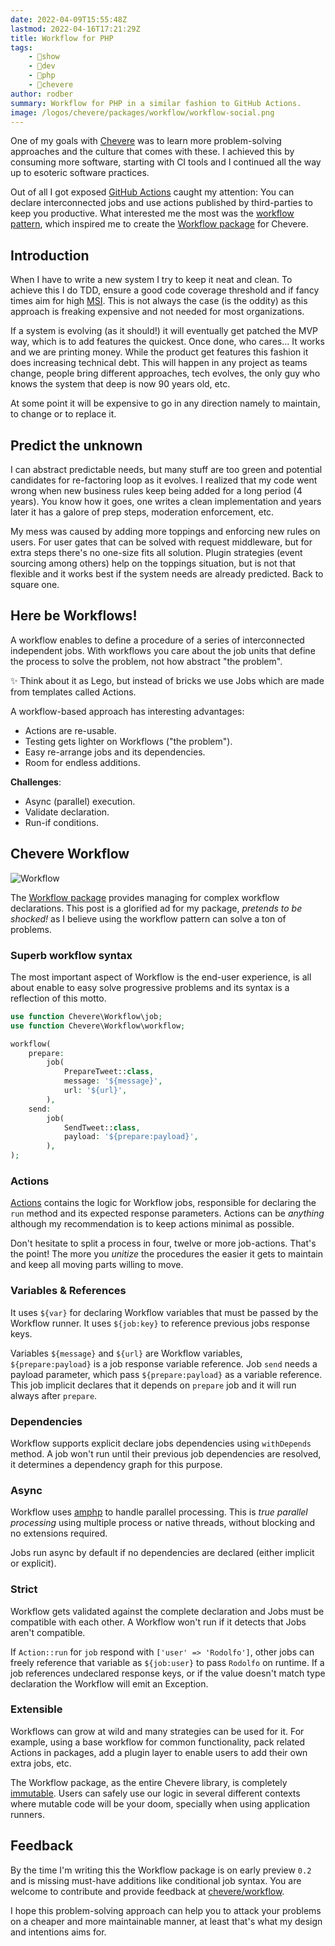```yaml
---
date: 2022-04-09T15:55:48Z
lastmod: 2022-04-16T17:21:29Z
title: Workflow for PHP
tags:
    - 🤯show
    - 🔬dev
    - 🐘php
    - 🥑chevere
author: rodber
summary: Workflow for PHP in a similar fashion to GitHub Actions.
image: /logos/chevere/packages/workflow/workflow-social.png
---
```


One of my goals with [Chevere](https://chevere.org) was to learn more problem-solving approaches and the culture that comes with these. I achieved this by consuming more software, starting with CI tools and I continued all the way up to esoteric software practices.

Out of all I got exposed [GitHub Actions](https://github.com/features/actions) caught my attention: You can declare interconnected jobs and use actions published by third-parties to keep you productive. What interested me the most was the [workflow pattern](https://en.wikipedia.org/wiki/Workflow_pattern), which inspired me to create the [Workflow package](https://chevere.org/packages/workflow) for Chevere.

## Introduction

When I have to write a new system I try to keep it neat and clean. To achieve this I do TDD, ensure a good code coverage threshold and if fancy times aim for high [MSI](https://en.wikipedia.org/wiki/Mutation_testing). This is not always the case (is the oddity) as this approach is freaking expensive and not needed for most organizations.

If a system is evolving (as it should!) it will eventually get patched the MVP way, which is to add features the quickest. Once done, who cares... It works and we are printing money. While the product get features this fashion it does increasing technical debt. This will happen in any project as teams change, people bring different approaches, tech evolves, the only guy who knows the system that deep is now 90 years old, etc.

At some point it will be expensive to go in any direction namely to maintain, to change or to replace it.

## Predict the unknown

I can abstract predictable needs, but many stuff are too green and potential candidates for re-factoring loop as it evolves. I realized that my code went wrong when new business rules keep being added for a long period (4 years). You know how it goes, one writes a clean implementation and years later it has a galore of prep steps, moderation enforcement, etc.

My mess was caused by adding more toppings and enforcing new rules on users. For user gates that can be solved with request middleware, but for extra steps there's no one-size fits all solution. Plugin strategies (event sourcing among others) help on the toppings situation, but is not that flexible and it works best if the system needs are already predicted. Back to square one.

## Here be Workflows!

A workflow enables to define a procedure of a series of interconnected independent jobs. With workflows you care about the job units that define the process to solve the problem, not how abstract "the problem".

✨ Think about it as Lego, but instead of bricks we use Jobs which are made from templates called Actions.

A workflow-based approach has interesting advantages:

* Actions are re-usable.
* Testing gets lighter on Workflows ("the problem").
* Easy re-arrange jobs and its dependencies.
* Room for endless additions.

**Challenges**:

* Async (parallel) execution.
* Validate declaration.
* Run-if conditions.

## Chevere Workflow

![Workflow](/logos/chevere/packages/workflow/workflow-social-alt.svg)

The [Workflow package](https://chevere.org/packages/workflow) provides managing for complex workflow declarations.  This post is a glorified ad for my package, _pretends to be shocked!_ as I believe using the workflow pattern can solve a ton of problems.

### Superb workflow syntax

The most important aspect of Workflow is the end-user experience, is all about enable to easy solve progressive problems and its syntax is a reflection of this motto.

```php
use function Chevere\Workflow\job;
use function Chevere\Workflow\workflow;

workflow(
    prepare:
        job(
            PrepareTweet::class,
            message: '${message}',
            url: '${url}',
        ),
    send:
        job(
            SendTweet::class,
            payload: '${prepare:payload}',
        ),
);
```

### Actions

[Actions](https://chevere.org/library/action) contains the logic for Workflow jobs, responsible for declaring the `run` method and its expected response parameters. Actions can be _anything_ although my recommendation is to keep actions minimal as possible.

Don't hesitate to split a process in four, twelve or more job-actions. That's the point! The more you _unitize_ the procedures the easier it gets to maintain and keep all moving parts willing to move.

### Variables & References

It uses `${var}` for declaring Workflow variables that must be passed by the Workflow runner. It uses `${job:key}` to reference previous jobs response keys.

Variables `${message}` and `${url}` are Workflow variables, `${prepare:payload}` is a job response variable reference. Job `send` needs a payload parameter, which pass `${prepare:payload}` as a variable reference. This job implicit declares that it depends on `prepare` job and it will run always after `prepare`.

### Dependencies

Workflow supports explicit declare jobs dependencies using `withDepends` method. A job won't run until their previous job dependencies are resolved, it determines a dependency graph for this purpose.

### Async

Workflow uses [amphp](https://amphp.org/) to handle parallel processing. This is _true parallel processing_ using multiple process or native threads, without blocking and no extensions required.

Jobs run async by default if no dependencies are declared (either implicit or explicit).

### Strict

Workflow gets validated against the complete declaration and Jobs must be compatible with each other. A Workflow won't run if it detects that Jobs aren't compatible.

If `Action::run` for `job` respond with `['user' => 'Rodolfo']`, other jobs can freely reference that variable as `${job:user}` to pass `Rodolfo` on runtime. If a job references undeclared response keys, or if the value doesn't match type declaration the Workflow will emit an Exception.

### Extensible

Workflows can grow at wild and many strategies can be used for it. For example, using a base workflow for common functionality, pack related Actions in packages, add a plugin layer to enable users to add their own extra jobs, etc.

The Workflow package, as the entire Chevere library, is completely [immutable](https://chevere.org/developer/standard/immutability.html). Users can safely use our logic in several different contexts where mutable code will be your doom, specially when using application runners.

## Feedback

By the time I'm writing this the Workflow package is on early preview `0.2` and is missing must-have additions like conditional job syntax. You are welcome to contribute and provide feedback at [chevere/workflow](https://github.com/chevere/workflow).

I hope this problem-solving approach can help you to attack your problems on a cheaper and more maintainable manner, at least that's what my design and intentions aims for.
